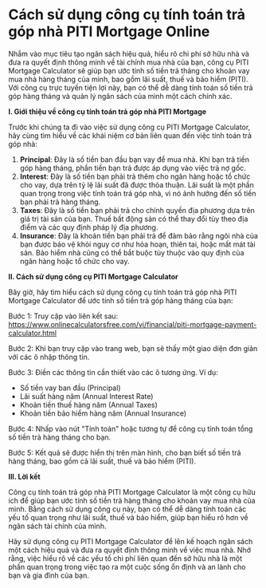 Cách sử dụng công cụ tính toán trả góp nhà PITI Mortgage Online
===============================================================

Nhắm vào mục tiêu tạo ngân sách hiệu quả, hiểu rõ chi phí sở hữu nhà và đưa ra quyết định thông minh về tài chính mua nhà của bạn, công cụ PITI Mortgage Calculator sẽ giúp bạn ước tính số tiền trả tháng cho khoản vay mua nhà hàng tháng của mình, bao gồm lãi suất, thuế và bảo hiểm (PITI). Với công cụ trực tuyến tiện lợi này, bạn có thể dễ dàng tính toán số tiền trả góp hàng tháng và quản lý ngân sách của mình một cách chính xác.

**I. Giới thiệu về công cụ tính toán trả góp nhà PITI Mortgage**

Trước khi chúng ta đi vào việc sử dụng công cụ PITI Mortgage Calculator, hãy cùng tìm hiểu về các khái niệm cơ bản liên quan đến việc tính toán trả góp nhà:

1. **Principal**: Đây là số tiền ban đầu bạn vay để mua nhà. Khi bạn trả tiền góp hàng tháng, phần tiền bạn trả được áp dụng vào việc trả nợ gốc.
2. **Interest**: Đây là số tiền bạn phải trả thêm cho ngân hàng hoặc tổ chức cho vay, dựa trên tỷ lệ lãi suất đã được thỏa thuận. Lãi suất là một phần quan trọng trong việc tính toán trả góp nhà, vì nó ảnh hưởng đến số tiền bạn phải trả hàng tháng.
3. **Taxes**: Đây là số tiền bạn phải trả cho chính quyền địa phương dựa trên giá trị tài sản của bạn. Thuế bất động sản có thể thay đổi tùy theo địa điểm và các quy định pháp lý địa phương.
4. **Insurance**: Đây là khoản tiền bạn phải trả để đảm bảo rằng ngôi nhà của bạn được bảo vệ khỏi nguy cơ như hỏa hoạn, thiên tai, hoặc mất mát tài sản. Bảo hiểm nhà cũng có thể bắt buộc tùy thuộc vào quy định của ngân hàng hoặc tổ chức cho vay.

**II. Cách sử dụng công cụ PITI Mortgage Calculator**

Bây giờ, hãy tìm hiểu cách sử dụng công cụ tính toán trả góp nhà PITI Mortgage Calculator để ước tính số tiền trả góp hàng tháng của bạn:

Bước 1: Truy cập vào liên kết sau: <https://www.onlinecalculatorsfree.com/vi/financial/piti-mortgage-payment-calculator.html>

Bước 2: Khi bạn truy cập vào trang web, bạn sẽ thấy một giao diện đơn giản với các ô nhập thông tin.

Bước 3: Điền các thông tin cần thiết vào các ô tương ứng. Ví dụ:

- Số tiền vay ban đầu (Principal)
- Lãi suất hàng năm (Annual Interest Rate)
- Khoản tiền thuế hàng năm (Annual Taxes)
- Khoản tiền bảo hiểm hàng năm (Annual Insurance)

Bước 4: Nhấp vào nút "Tính toán" hoặc tương tự để công cụ tính toán tổng số tiền trả hàng tháng cho bạn.

Bước 5: Kết quả sẽ được hiển thị trên màn hình, cho bạn biết số tiền trả hàng tháng, bao gồm cả lãi suất, thuế và bảo hiểm (PITI).

**III. Lời kết**

Công cụ tính toán trả góp nhà PITI Mortgage Calculator là một công cụ hữu ích để giúp bạn ước tính số tiền trả hàng tháng cho khoản vay mua nhà của mình. Bằng cách sử dụng công cụ này, bạn có thể dễ dàng tính toán các yếu tố quan trọng như lãi suất, thuế và bảo hiểm, giúp bạn hiểu rõ hơn về ngân sách tài chính của mình.

Hãy sử dụng công cụ PITI Mortgage Calculator để lên kế hoạch ngân sách một cách hiệu quả và đưa ra quyết định thông minh về việc mua nhà. Nhớ rằng, việc hiểu rõ về các yếu tố chi phí liên quan đến sở hữu nhà là một phần quan trọng trong việc tạo ra một cuộc sống ổn định và an lành cho bạn và gia đình của bạn.